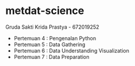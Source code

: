 # metdat-science

Gruda Sakti Krida Prastya - 672019252

- Pertemuan 4 : Pengenalan Python
- Pertemuan 5 : Data Gathering
- Pertemuan 6 : Data Understanding Visualization
- Pertemuan 7 : Data Preparation
